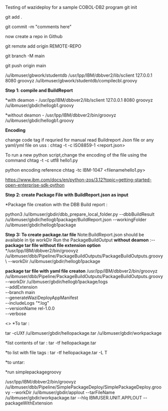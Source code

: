 Testing of wazideploy for a sample COBOL-DB2 program
git init

git add .

git commit -m "comments here"

now create a repo in Github

git remote add origin REMOTE-REPO

git branch -M main

git push origin main

/u/ibmuser/gbwork/studentdb
/usr/lpp/IBM/dbbver2/lib/sclient 127.0.0.1 8080 groovyz  /u/ibmuser/gbwork/studentdb/compilecbl.groovy

**Step 1: compile and BuildReport**

 *with deamon - /usr/lpp/IBM/dbbver2/lib/sclient 127.0.0.1 8080 groovyz /u/ibmuser/gbdir/hellogb1.groovy
 
  *without deamon - /usr/lpp/IBM/dbbver2/bin/groovyz /u/ibmuser/gbdir/hellogb1.groovy
  
**Encoding**

change code tag if requried for manual read Buildreport Json file or any yaml/yml file on uss : chtag -t -c ISO8859-1 <report.json>

To run a new python script,change the encoding of the file using the command   chtag -t -c utf8 hello1.py

python encoding reference chtag -tc IBM-1047 <filenamehello1.py>

https://www.ibm.com/docs/en/python-zos/3.12?topic=getting-started-open-enterprise-sdk-python 

**Step 2: create Package File with BuildReport.json as input**

*Package file creation with the DBB Build report :

python3 /u/ibmuser/gbdir/dbb_prepare_local_folder.py --dbbBuildResult /u/ibmuser/gbdir/hellogb1package/BuildReport.json               --workingFolder /u/ibmuser/gbdir/hellogb1package

**Step 3: To create package.tar file**
Note:BuildReport.json should be available in tje workDir
Run the PackageBuildOutput **without deamon** :-- 
**package tar file without file extension option** 
*/usr/lpp/IBM/dbbver2/bin/groovyz  /u/ibmuser/dbb/Pipeline/PackageBuildOutputs/PackageBuildOutputs.groovy \ --workDir /u/ibmuser/gbdir/hellogb1package

**package tar file with yaml file creaton**
/usr/lpp/IBM/dbbver2/bin/groovyz /u/ibmuser/dbb/Pipeline/PackageBuildOutputs/PackageBuildOutputs.groovy \
      --workDir /u/ibmuser/gbdir/hellogb1package/logs  \
      --addExtension \
      --branch main \
      --generateWaziDeployAppManifest  \
      --includeLogs "*.log"  \
      --versionName rel-1.0.0 \
      --verbose

<<Error in this step>>
*To tar :

tar -cUXf /u/ibmuser/gbdir/hellopackage.tar  /u/ibmuser/gbdir/workpackage

*list contents of tar : tar -tf hellopackage.tar 

*to list with file tags : tar -tf hellopackage.tar -L T

*to untar:

*run simplepackagegroovy

/usr/lpp/IBM/dbbver2/bin/groovyz  /u/ibmuser/dbb/Pipeline/SimplePackageDeploy/SimplePackageDeploy.groovy --workDir /u/ibmuser/gbdir/applout --tarFileName /u/ibmuser/gbdir/workpackage.tar --hlq IBMUSER.UNIT.APPLOUT --packageWithExtension



